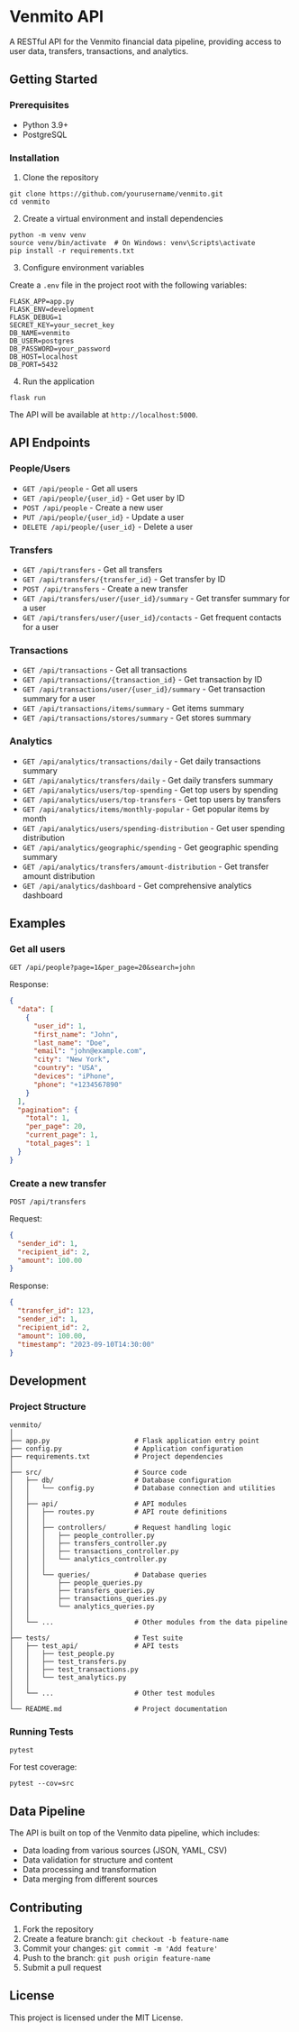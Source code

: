 # Venmito API

A RESTful API for the Venmito financial data pipeline, providing access to user data, transfers, transactions, and analytics.

## Getting Started

### Prerequisites

- Python 3.9+
- PostgreSQL

### Installation

1. Clone the repository

```
git clone https://github.com/yourusername/venmito.git
cd venmito
```

2. Create a virtual environment and install dependencies

```
python -m venv venv
source venv/bin/activate  # On Windows: venv\Scripts\activate
pip install -r requirements.txt
```

3. Configure environment variables

Create a `.env` file in the project root with the following variables:

```
FLASK_APP=app.py
FLASK_ENV=development
FLASK_DEBUG=1
SECRET_KEY=your_secret_key
DB_NAME=venmito
DB_USER=postgres
DB_PASSWORD=your_password
DB_HOST=localhost
DB_PORT=5432
```

4. Run the application

```
flask run
```

The API will be available at `http://localhost:5000`.

## API Endpoints

### People/Users

- `GET /api/people` - Get all users
- `GET /api/people/{user_id}` - Get user by ID
- `POST /api/people` - Create a new user
- `PUT /api/people/{user_id}` - Update a user
- `DELETE /api/people/{user_id}` - Delete a user

### Transfers

- `GET /api/transfers` - Get all transfers
- `GET /api/transfers/{transfer_id}` - Get transfer by ID
- `POST /api/transfers` - Create a new transfer
- `GET /api/transfers/user/{user_id}/summary` - Get transfer summary for a user
- `GET /api/transfers/user/{user_id}/contacts` - Get frequent contacts for a user

### Transactions

- `GET /api/transactions` - Get all transactions
- `GET /api/transactions/{transaction_id}` - Get transaction by ID
- `GET /api/transactions/user/{user_id}/summary` - Get transaction summary for a user
- `GET /api/transactions/items/summary` - Get items summary
- `GET /api/transactions/stores/summary` - Get stores summary

### Analytics

- `GET /api/analytics/transactions/daily` - Get daily transactions summary
- `GET /api/analytics/transfers/daily` - Get daily transfers summary
- `GET /api/analytics/users/top-spending` - Get top users by spending
- `GET /api/analytics/users/top-transfers` - Get top users by transfers
- `GET /api/analytics/items/monthly-popular` - Get popular items by month
- `GET /api/analytics/users/spending-distribution` - Get user spending distribution
- `GET /api/analytics/geographic/spending` - Get geographic spending summary
- `GET /api/analytics/transfers/amount-distribution` - Get transfer amount distribution
- `GET /api/analytics/dashboard` - Get comprehensive analytics dashboard

## Examples

### Get all users

```
GET /api/people?page=1&per_page=20&search=john
```

Response:

```json
{
  "data": [
    {
      "user_id": 1,
      "first_name": "John",
      "last_name": "Doe",
      "email": "john@example.com",
      "city": "New York",
      "country": "USA",
      "devices": "iPhone",
      "phone": "+1234567890"
    }
  ],
  "pagination": {
    "total": 1,
    "per_page": 20,
    "current_page": 1,
    "total_pages": 1
  }
}
```

### Create a new transfer

```
POST /api/transfers
```

Request:

```json
{
  "sender_id": 1,
  "recipient_id": 2,
  "amount": 100.00
}
```

Response:

```json
{
  "transfer_id": 123,
  "sender_id": 1,
  "recipient_id": 2,
  "amount": 100.00,
  "timestamp": "2023-09-10T14:30:00"
}
```

## Development

### Project Structure

```
venmito/
│
├── app.py                     # Flask application entry point
├── config.py                  # Application configuration
├── requirements.txt           # Project dependencies
│
├── src/                       # Source code
│   ├── db/                    # Database configuration
│   │   └── config.py          # Database connection and utilities
│   │
│   ├── api/                   # API modules
│   │   ├── routes.py          # API route definitions
│   │   │
│   │   ├── controllers/       # Request handling logic
│   │   │   ├── people_controller.py
│   │   │   ├── transfers_controller.py
│   │   │   ├── transactions_controller.py
│   │   │   └── analytics_controller.py
│   │   │
│   │   └── queries/           # Database queries
│   │       ├── people_queries.py
│   │       ├── transfers_queries.py
│   │       ├── transactions_queries.py
│   │       └── analytics_queries.py
│   │
│   └── ...                    # Other modules from the data pipeline
│
├── tests/                     # Test suite
│   ├── test_api/              # API tests
│   │   ├── test_people.py
│   │   ├── test_transfers.py
│   │   ├── test_transactions.py
│   │   └── test_analytics.py
│   │
│   └── ...                    # Other test modules
│
└── README.md                  # Project documentation
```

### Running Tests

```
pytest
```

For test coverage:

```
pytest --cov=src
```

## Data Pipeline

The API is built on top of the Venmito data pipeline, which includes:

- Data loading from various sources (JSON, YAML, CSV)
- Data validation for structure and content
- Data processing and transformation
- Data merging from different sources

## Contributing

1. Fork the repository
2. Create a feature branch: `git checkout -b feature-name`
3. Commit your changes: `git commit -m 'Add feature'`
4. Push to the branch: `git push origin feature-name`
5. Submit a pull request

## License

This project is licensed under the MIT License.